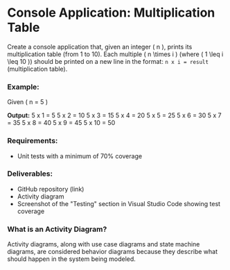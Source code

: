 # Console Application: Multiplication Table

Create a console application that, given an integer \( n \), prints its multiplication table (from 1 to 10). Each multiple \( n \times i \) (where \( 1 \leq i \leq 10 \)) should be printed on a new line in the format: `n x i = result` (multiplication table).

### Example:
Given \( n = 5 \)

**Output:**
5 x 1 = 5 
5 x 2 = 10 
5 x 3 = 15 
5 x 4 = 20 
5 x 5 = 25 
5 x 6 = 30 
5 x 7 = 35 
5 x 8 = 40 
5 x 9 = 45 
5 x 10 = 50

### Requirements:
- Unit tests with a minimum of 70% coverage

### Deliverables:
- GitHub repository (link)
- Activity diagram
- Screenshot of the "Testing" section in Visual Studio Code showing test coverage

### What is an Activity Diagram?
Activity diagrams, along with use case diagrams and state machine diagrams, are considered behavior diagrams because they describe what should happen in the system being modeled.
